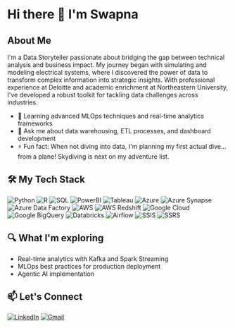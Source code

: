 # Hi there 👋 I'm Swapna

## About Me
I'm a Data Storyteller passionate about bridging the gap between technical analysis and business impact. My journey began with simulating and modeling electrical systems, where I discovered the power of data to transform complex information into strategic insights. With professional experience at Deloitte and academic enrichment at Northeastern University, I've developed a robust toolkit for tackling data challenges across industries.

- 🌱 Learning advanced MLOps techniques and real-time analytics frameworks
- 💬 Ask me about data warehousing, ETL processes, and dashboard development
- ⚡ Fun fact: When not diving into data, I'm planning my first actual dive... from a plane! Skydiving is next on my adventure list.

## 🛠️ My Tech Stack

![Python](https://img.shields.io/badge/-Python-3776AB?style=flat-square&logo=python&logoColor=white)
![R](https://img.shields.io/badge/-R-276DC3?style=flat-square&logo=r&logoColor=white)
![SQL](https://img.shields.io/badge/-SQL-4479A1?style=flat-square&logo=postgresql&logoColor=white)
![PowerBI](https://img.shields.io/badge/-Power%20BI-F2C811?style=flat-square&logo=powerbi&logoColor=black)
![Tableau](https://img.shields.io/badge/-Tableau-E97627?style=flat-square&logo=tableau&logoColor=white)
![Azure](https://img.shields.io/badge/-Azure-0089D6?style=flat-square&logo=microsoft-azure&logoColor=white)
![Azure Synapse](https://img.shields.io/badge/-Azure%20Synapse-0078D4?style=flat-square&logo=microsoft-azure&logoColor=white)
![Azure Data Factory](https://img.shields.io/badge/-Azure%20Data%20Factory-0078D4?style=flat-square&logo=microsoft-azure&logoColor=white)
![AWS](https://img.shields.io/badge/-AWS-232F3E?style=flat-square&logo=amazon-aws&logoColor=white)
![AWS Redshift](https://img.shields.io/badge/-AWS%20Redshift-232F3E?style=flat-square&logo=amazon-aws&logoColor=white)
![Google Cloud](https://img.shields.io/badge/-Google%20Cloud-4285F4?style=flat-square&logo=google-cloud&logoColor=white)
![Google BigQuery](https://img.shields.io/badge/-Google%20BigQuery-4285F4?style=flat-square&logo=google-cloud&logoColor=white)
![Databricks](https://img.shields.io/badge/-Databricks-FF3621?style=flat-square&logo=databricks&logoColor=white)
![Airflow](https://img.shields.io/badge/-Airflow-017CEE?style=flat-square&logo=apache-airflow&logoColor=white)
![SSIS](https://img.shields.io/badge/-SSIS-CC2927?style=flat-square&logo=microsoft&logoColor=white)
![SSRS](https://img.shields.io/badge/-SSRS-CC2927?style=flat-square&logo=microsoft&logoColor=white)

## 🔍 What I'm exploring

- Real-time analytics with Kafka and Spark Streaming
- MLOps best practices for production deployment
- Agentic AI implementation


## 📫 Let's Connect

[![LinkedIn](https://img.shields.io/badge/LinkedIn-0077B5?style=for-the-badge&logo=linkedin&logoColor=white)](https://www.linkedin.com/in/swapnavippaturi/)
[![Gmail](https://img.shields.io/badge/Gmail-D14836?style=for-the-badge&logo=gmail&logoColor=white)](mailto:swapnavippaturi@gmail.com)
